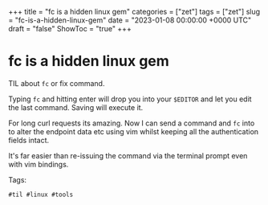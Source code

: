 +++
title = "fc is a hidden linux gem"
categories = ["zet"]
tags = ["zet"]
slug = "fc-is-a-hidden-linux-gem"
date = "2023-01-08 00:00:00 +0000 UTC"
draft = "false"
ShowToc = "true"
+++

# fc is a hidden linux gem

TIL about `fc` or fix command.

Typing `fc` and hitting enter will drop you into your `$EDITOR` and let
you edit the last command. Saving will execute it.

For long curl requests its amazing. Now I can send a command and `fc` into 
to alter the endpoint data etc using vim whilst keeping all the authentication
fields intact.

It's far easier than re-issuing the command via the terminal prompt even
with vim bindings.

Tags:

    #til #linux #tools



